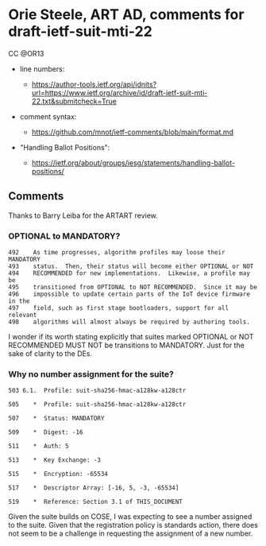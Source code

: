 # Orie Steele, ART AD, comments for draft-ietf-suit-mti-22 
CC @OR13

* line numbers:
  - https://author-tools.ietf.org/api/idnits?url=https://www.ietf.org/archive/id/draft-ietf-suit-mti-22.txt&submitcheck=True

* comment syntax:
  - https://github.com/mnot/ietf-comments/blob/main/format.md

* "Handling Ballot Positions":
  - https://ietf.org/about/groups/iesg/statements/handling-ballot-positions/

## Comments

Thanks to Barry Leiba for the ARTART review.

### OPTIONAL to MANDATORY?

```
492	   As time progresses, algorithm profiles may loose their MANDATORY
493	   status.  Then, their status will become either OPTIONAL or NOT
494	   RECOMMENDED for new implementations.  Likewise, a profile may be
495	   transitioned from OPTIONAL to NOT RECOMMENDED.  Since it may be
496	   impossible to update certain parts of the IoT device firmware in the
497	   field, such as first stage bootloaders, support for all relevant
498	   algorithms will almost always be required by authoring tools.
```

I wonder if its worth stating explicitly that suites marked OPTIONAL or NOT RECOMMENDED MUST NOT be transitions to MANDATORY.
Just for the sake of clarity to the DEs.


### Why no number assignment for the suite?

```
503	6.1.  Profile: suit-sha256-hmac-a128kw-a128ctr

505	   *  Profile: suit-sha256-hmac-a128kw-a128ctr

507	   *  Status: MANDATORY

509	   *  Digest: -16

511	   *  Auth: 5

513	   *  Key Exchange: -3

515	   *  Encryption: -65534

517	   *  Descriptor Array: [-16, 5, -3, -65534]

519	   *  Reference: Section 3.1 of THIS_DOCUMENT
```

Given the suite builds on COSE, I was expecting to see a number assigned to the suite.
Given that the registration policy is standards action, there does not seem to be a challenge in requesting the assignment of a new number.

